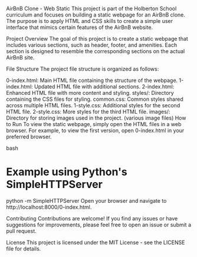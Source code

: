 AirBnB Clone - Web Static
This project is part of the Holberton School curriculum and focuses on building a static webpage for an AirBnB clone. The purpose is to apply HTML and CSS skills to create a simple user interface that mimics certain features of the AirBnB website.

Project Overview
The goal of this project is to create a static webpage that includes various sections, such as header, footer, and amenities. Each section is designed to resemble the corresponding sections on the actual AirBnB site.

File Structure
The project file structure is organized as follows:

0-index.html: Main HTML file containing the structure of the webpage.
1-index.html: Updated HTML file with additional sections.
2-index.html: Enhanced HTML file with more content and styling.
styles/: Directory containing the CSS files for styling.
common.css: Common styles shared across multiple HTML files.
1-style.css: Additional styles for the second HTML file.
2-style.css: More styles for the third HTML file.
images/: Directory for storing images used in the project.
(various image files)
How to Run
To view the static webpage, simply open the HTML files in a web browser. For example, to view the first version, open 0-index.html in your preferred browser.

bash
# Example using Python's SimpleHTTPServer
python -m SimpleHTTPServer
Open your browser and navigate to http://localhost:8000/0-index.html.

Contributing
Contributions are welcome! If you find any issues or have suggestions for improvements, please feel free to open an issue or submit a pull request.

License
This project is licensed under the MIT License - see the LICENSE file for details.
